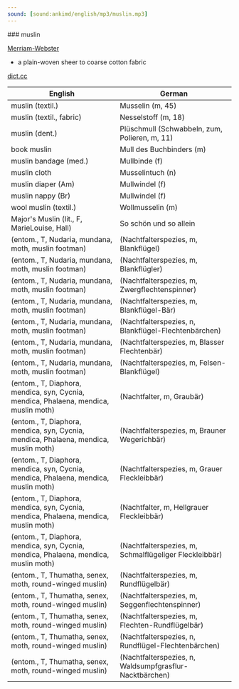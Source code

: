 ```yaml
---
sound: [sound:ankimd/english/mp3/muslin.mp3]
---
```


\### muslin

[Merriam-Webster](https://www.merriam-webster.com/dictionary/muslin)

- a plain-woven sheer to coarse cotton fabric

[dict.cc](https://www.dict.cc/muslin)

| English        | German       |
| -------------- | ------------ |
| muslin (textil.) | Musselin (m, 45) |
| muslin (textil., fabric) | Nesselstoff (m, 18) |
| muslin (dent.) | Plüschmull (Schwabbeln, zum, Polieren, m, 11) |
| book muslin | Mull des Buchbinders (m) |
| muslin bandage (med.) | Mullbinde (f) |
| muslin cloth | Musselintuch (n) |
| muslin diaper (Am) | Mullwindel (f) |
| muslin nappy (Br) | Mullwindel (f) |
| wool muslin (textil.) | Wollmusselin (m) |
| Major's Muslin (lit., F, MarieLouise, Hall) | So schön und so allein |
|  (entom., T, Nudaria, mundana, moth, muslin footman) |  (Nachtfalterspezies, m, Blankflügel) |
|  (entom., T, Nudaria, mundana, moth, muslin footman) |  (Nachtfalterspezies, m, Blankflügler) |
|  (entom., T, Nudaria, mundana, moth, muslin footman) |  (Nachtfalterspezies, m, Zwergflechtenspinner) |
|  (entom., T, Nudaria, mundana, moth, muslin footman) |  (Nachtfalterspezies, m, Blankflügel-Bär) |
|  (entom., T, Nudaria, mundana, moth, muslin footman) |  (Nachtfalterspezies, n, Blankflügel-Flechtenbärchen) |
|  (entom., T, Nudaria, mundana, moth, muslin footman) |  (Nachtfalterspezies, m, Blasser Flechtenbär) |
|  (entom., T, Nudaria, mundana, moth, muslin footman) |  (Nachtfalterspezies, m, Felsen-Blankflügel) |
|  (entom., T, Diaphora, mendica, syn, Cycnia, mendica, Phalaena, mendica, muslin moth) |  (Nachtfalter, m, Graubär) |
|  (entom., T, Diaphora, mendica, syn, Cycnia, mendica, Phalaena, mendica, muslin moth) |  (Nachtfalterspezies, m, Brauner Wegerichbär) |
|  (entom., T, Diaphora, mendica, syn, Cycnia, mendica, Phalaena, mendica, muslin moth) |  (Nachtfalterspezies, m, Grauer Fleckleibbär) |
|  (entom., T, Diaphora, mendica, syn, Cycnia, mendica, Phalaena, mendica, muslin moth) |  (Nachtfalter, m, Hellgrauer Fleckleibbär) |
|  (entom., T, Diaphora, mendica, syn, Cycnia, mendica, Phalaena, mendica, muslin moth) |  (Nachtfalterspezies, m, Schmalflügeliger Fleckleibbär) |
|  (entom., T, Thumatha, senex, moth, round-winged muslin) |  (Nachtfalterspezies, m, Rundflügelbär) |
|  (entom., T, Thumatha, senex, moth, round-winged muslin) |  (Nachtfalterspezies, m, Seggenflechtenspinner) |
|  (entom., T, Thumatha, senex, moth, round-winged muslin) |  (Nachtfalterspezies, m, Flechten-Rundflügelbär) |
|  (entom., T, Thumatha, senex, moth, round-winged muslin) |  (Nachtfalterspezies, n, Rundflügel-Flechtenbärchen) |
|  (entom., T, Thumatha, senex, moth, round-winged muslin) |  (Nachtfalterspezies, n, Waldsumpfgrasflur-Nacktbärchen) |
